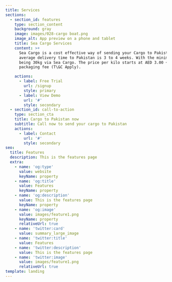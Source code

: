 ```yaml
---
title: Services
sections:
  - section_id: features
    type: section_content
    background: gray
    image: images/028-cargo boat.png
    image_alt: App preview on a phone and tablet
    title: Sea Cargo Services
    content: >+
      Sea Cargo is a cost effective way of sending your Cargo to Pakistan. The
      average delivery time to Pakistan is 3 to 4 weeks. With the minimum weight
      being 30kg via Sea Cargo. The price per kilo starts at AED 3.00 +
      packaging fee (T\&C Apply).

    actions:
      - label: Free Trial
        url: /signup
        style: primary
      - label: View Demo
        url: '#'
        style: secondary
  - section_id: call-to-action
    type: section_cta
    title: Cargo to Pakistan now
    subtitle: Call now to send your cargo to Pakistan
    actions:
      - label: Contact
        url: '#'
        style: secondary
seo:
  title: Features
  description: This is the features page
  extra:
    - name: 'og:type'
      value: website
      keyName: property
    - name: 'og:title'
      value: Features
      keyName: property
    - name: 'og:description'
      value: This is the features page
      keyName: property
    - name: 'og:image'
      value: images/feature1.png
      keyName: property
      relativeUrl: true
    - name: 'twitter:card'
      value: summary_large_image
    - name: 'twitter:title'
      value: Features
    - name: 'twitter:description'
      value: This is the features page
    - name: 'twitter:image'
      value: images/feature1.png
      relativeUrl: true
template: landing
---
```

